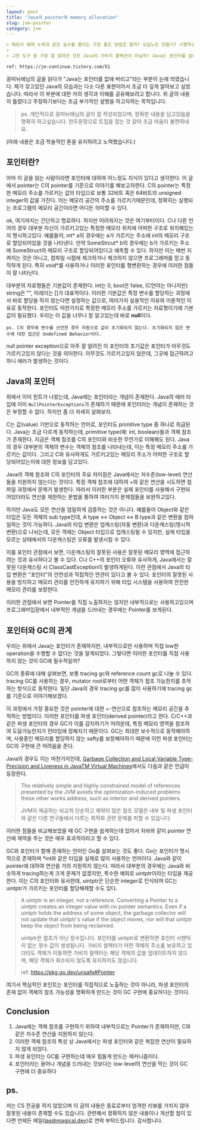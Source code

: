 ```yaml
---
layout: post
title: "Java의 pointer와 memory allocation"
slug: jvm-pointer
category: jvm
---
```


```md
> 메모리 해제 누락과 같은 실수를 줄이는 가장 좋은 방법은 뭘까? 오답노트 만들기? 시행착오 거치기? 각자 생각이 다르겠지만, 내 생각은 처음부터 실수할 일이 없는 도구나 환경을 만드는 것이다. 개인의 의지나 역량에 의존하는 것만으로는 실수를 줄이기 어렵다.
>
> 그런 도구 중 가장 잘 알려진 것은 Java의 가비지 콜렉션이 아닐까? Java는 포인터를 없애 버리고, 개발자가 메모리 해제를 신경쓰지 않아도 되게 했다. 그 결과 모든 개체를 힙에 생성/해제하는 비용은 있을지언정, 메모리 누수 같은 짜치는(..) 실수로 다른 기능들을 개발하고 개선할 시간이 낭비될 가능성을 줄였다.

ref: https://je-continue.tistory.com/51
```

꽁띠뉘에님의 글을 읽다가 "Java는 포인터를 없애 버리고"라는 부분이 눈에 띄였습니다. 제가 갖고있던 Java의 모습과는 다소 다른 표현이어서 조금 더 깊게 알아보고 싶었습니다. 따라서 이 부분에 대한 저의 생각과 이해를 공유해보려고 합니다. 위 글의 내용이 틀렸다고 주장하기보다는 조금 부가적인 설명을 하고자하는 목적입니다.

> ps. 개인적으로 꽁띠뉘에님의 글이 잘 작성되었으며, 정확한 내용을 담고있음을 명확히 하고싶습니다. 한두문장으로 트집을 잡는 것 같아 조금 마음이 불편하네요.

(아래 내용은 조금 학술적인 톤을 유지하려고 노력했습니다.)

## 포인터란?

아마 이 글을 읽는 사람이라면 포인터에 대하여 어느정도 지식이 있다고 생각한다. 이 글에서 pointer는 C의 pointer를 기준으로 이야기를 해보고자한다. C의 pointer는 특정한 메모리 주소를 가르키는 값의 타입으로 보통 32비트 혹은 64비트의 unsigned integer의 값을 가진다. 이는 메모리 공간의 주소를 가르키기때문인데, 정확히는 실행되는 프로그램의 메모리 공간이라면 어디든 의미할 수 있다.

ok, 여기까지는 간단하고 명료하다. 하지만 어려워지는 것은 여기부터이다. C나 다른 언어의 경우 대부분 자신이 가르키고있는 특정한 메모리 위치에 어떠한 구조로 위치해있는지 명시하고있다. 예를들어, int* a의 경우에는 a가 가르키는 주소에 int의 메모리 구조로 할당되어있을 것을 나타낸다. 만약 SomeStrcut* b의 경우에는 b가 가르키는 주소에 SomeStruct의 메모리 구조로 할당되어있다고 예측할 수 있다. 하지만 이는 매번 지켜지는 것은 아니고, 컴파일 시점에 체크하거나 체크하지 않으면 프로그래머를 믿고 동작하게 된다. 특히 void*를 사용하거나 이러한 포인터를 형변환하는 경우에 이러한 점들이 잘 나타난다.

대부분의 자료형들은 기본값이 존재한다. int는 0, bool은 false, (C언어는 아니지만) string은 "", 어레이는 []가 대표적이다. 이러한 기본값은 특정 변수를 할당하는 과정에서 바로 할당을 하지 않는다면 설정하는 값으로, 여러가지 실용적인 이유와 이론적인 이유로 동작한다. 포인터도 마찬가지로 특정한 메모리 주소를 가르키는 자료형이기에 기본값이 필요했다. 우리는 이 값을 너무나 잘 알고있는데 바로 **null**이다.

```
ps. C의 경우에 변수를 선언한 경우 자동으로 값이 초기화되지 않는다. 초기화되지 않은 변수에 대한 접근은 Undefined Behavior이다.
```

null pointer exception으로 아주 잘 알려진 이 포인터의 초기값은 포인터가 아무것도 가르키고있지 않다는 것을 의미한다. 아무것도 가르키고있지 않은데, 그곳에 접근하려고하니 에러가 발생하는 것이다.

## Java의 포인터

위에서 이미 힌트가 나왔는데, Java에는 포인터라는 개념이 존재한다. Java의 에러 타입에 이미 `NullPointerExceptions`가 존재하기 때문에 포인터라는 개념이 존재하는 것은 부정할 수 없다. 하지만 좀 더 자세히 살펴보자.

C는 값(value) 기반으로 동작하는 언어로, 포인터도 primitive type 중 하나로 취급된다. Java는 조금 다르게 동작하는데, primitive type(예: int, boolean)들과 객체 참조가 존재한다. 지금은 객체 참조를 C의 포인터와 비슷한 무언가로 이해해도 된다. Java의 경우 대부분의 객체의 변수는 객체의 참조를 나타내는데, 이는 특정 메모리 주소를 가르키는 값이다. 그리고 C와 유사하게도 가르키고있는 메모리 주소가 어떠한 구조로 할당되어있는지에 대한 정보를 담고있다.

Java의 객체 참조와 C의 포인터의 주요 차이점은 Java에서는 저수준(low-level) 연산들을 지원하지 않는다는 것이다. 특정 객체 참조에 대하여 +와 같은 연산을 시도하면 컴파일 과정에서 문제가 발생한다. 따라서 이러한 부분은 실제 포인터를 사용해서 구현되어있더라도 연산을 제한하는 문법을 퉁하여 여러가지 문제점들을 보완하고있다.

하지만 Java도 모든 연산을 엄밀하게 검증하는 것은 아니다. 예를들어 Object와 같은 타입은 모든 객체의 sub type인데, A type <-> Object <-> B type과 같은 변환을 컴파일하는 것이 가능하다. Java의 타입 변환은 업캐스팅(자동 변환)과 다운캐스팅(명시적 변환)으로 나뉘는데, 모든 객체는 Object 타입으로 업캐스팅될 수 있지만, 실제 타입을 모르는 상태에서의 다운캐스팅은 오류를 발생시킬 수 있다.

이를 포인터 관점에서 보면, 다운캐스팅의 잘못된 사용은 잘못된 메모리 영역에 접근하려는 것과 유사하다고 볼 수 있다. C나 C++의 포인터 오류와 유사하게, Java에서는 잘못된 다운캐스팅 시 ClassCastException이 발생하게된다. 이런 관점에서 Java의 타입 변환은 "포인터"의 안전성과 직접적인 연관이 있다고 볼 수 있다. 포인터의 잘못된 사용을 방지하고 메모리 관리를 안전하게 유지하기 위해 타입 시스템을 사용하여 안전한 메모리 관리를 보장한다.

이러한 관점에서 보면 Pointer를 직접 노출하지는 않지만 내부적으로는 사용하고있으며 프로그래머입장에서 내부적인 개념을 드러내는 경우에는 Pointer를 보게된다.

## 포인터와 GC의 관계

우리는 위에서 Java는 포인터가 존재하지만, 내부적으로만 사용하며 직접 low한 operation을 수행할 수 없다는 것을 알게되었다. 그렇다면 이러한 포인터를 직접 사용하지 않는 것이 GC에 필수적일까?

GC의 종류에 대해 살펴보면, 보통 tracing gc와 reference count gc로 나눌 수 있다. tracing GC를 사용하는 경우, mutator root로부터 어떤 객체가 참조 가능한지를 추적하는 방식으로 동작한다. 일단 Java의 경우 tracing gc를 많이 사용하기에 tracing gc를 기준으로 이야기해보겠다.

이 과정에서 가장 중요한 것은 pointer에 대한 +-연산으로 참조하는 메모리 공간을 추적하는 방법이다. 이러한 포인터를 파생 포인터(derived pointer)라고 한다. C/C++과 같은 파생 포인터의 경우 GC가 이를 감지하기가 어려운데, 특정 메모리 영역을 참조하여 도달가능한지가 런타임에 정해지기 때문이다. GC는 최대한 보수적으로 동작해야하며, 사용중인 메모리를 할당하지 않는 safty를 보장해야하기 때문에 이런 파생 포인터는 GC의 구현에 큰 어려움을 준다.

Java의 경우도 이는 마찬가지인데, [Garbage Collection and Local Variable Type-Precision and Liveness in JavaTM Virtual Machines](https://dl.acm.org/doi/pdf/10.1145/277650.277738)에서도 다음과 같은 언급이 등장한다.

> The relatively simple and highly constrained model of references presented by the JVM avoids the optimization-induced problems these other works address, such as interior and derived pointers.
>
> JVM이 제공하는 비교적 단순하고 제약이 많은 참조 모델은 내부 및 파생 포인터와 같은 다른 연구들에서 다루는 최적화 관련 문제를 피할 수 있습니다.

이러한 점들을 비교해보았을 때 GC 구현을 쉽게하는데 있어서 자바와 같이 pointer 연산에 제약을 주는 것은 매우 효과적이라고 할 수 있다.

GC와 포인터가 함께 존재하는 언어인 Go를 살펴보는 것도 좋다. Go는 포인터가 명시적으로 존재하며 *int와 같은 타입을 실제로 많이 사용하는 언어이다. Java와 같이 pointer에 대하여 연산을 거의 지원하지 않는다. 따라서 대부분의 경우에는 Java와 비슷하게 tracing하는게 크게 문제가 없겠지만, 특수한 예외로 uintptr이라는 타입을 제공한다. 이는 C의 포인터와 유사한데, uintptr은 단순한 integer로 인식되며 GC는 uintptr가 가르키는 포인터를 할당해제할 수도 있다.

> A uintptr is an integer, not a reference. Converting a Pointer to a uintptr creates an integer value with no pointer semantics. Even if a uintptr holds the address of some object, the garbage collector will not update that uintptr's value if the object moves, nor will that uintptr keep the object from being reclaimed.
>
> uintptr은 참조가 아닌 정수입니다. 포인터를 uintptr로 변환하면 포인터 시맨틱이 없는 정수 값이 생성됩니다. 가비지 컬렉터가 어떤 객체의 주소를 보유하고 있더라도 객체가 이동하면 가비지 컬렉터는 해당 객체의 값을 업데이트하지 않으며, 해당 객체가 회수되지 않도록 유지하지도 않습니다.
>
> ref: https://pkg.go.dev/unsafe#Pointer

여기서 핵심적인 포인트는 포인터를 직접적으로 노출하는 것이 아니라, 파생 포인터의 존재 없이 객체의 참조 가능성을 명확하게 만드는 것이 GC 구현에 중요하다는 것이다.

## Conclusion

1. Java에는 객체 참조를 구현하기 위하여 내부적으로는 Pointer가 존재하지만, C와 같은 저수준 연산을 지원하지 않는다.
2. 이러한 객체 참조의 특성 상 Java에서는 파생 포인터와 같은 복잡한 연산이 필요하지 않게 되었다.
3. 파생 포인터는 GC를 구현하는데 매우 힘들게 만드는 매커니즘이다.
4. 포인터라는 용어나 개념을 드러내는 것보다는 low-level의 연산을 막는 것이 GC 구현에 더 중요하다

## ps.

저는 CS 전공을 하지 않았으며 이 글의 내용은 동료로부터 엄격한 리뷰를 거치지 않아 잘못된 내용이 존재할 수도 있습니다. 관련해서 정확하지 않은 내용이나 개선할 점이 있다면 언제든 메일(las@magical.dev)로 연락 부탁드립니다. 감사합니다.
